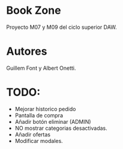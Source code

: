 # Book Zone

Proyecto M07 y M09 del ciclo superior DAW.

# Autores

Guillem Font y Albert Onetti.

# TODO:

-   Mejorar historico pedido
-   Pantalla de compra
-   Añadir botón eliminar (ADMIN)
-   NO mostrar categorias desactivadas.
-   Añadir ofertas
-   Modificar modales.
